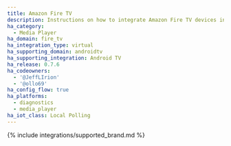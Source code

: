 ```yaml
---
title: Amazon Fire TV
description: Instructions on how to integrate Amazon Fire TV devices into Home Assistant.
ha_category:
  - Media Player
ha_domain: fire_tv
ha_integration_type: virtual
ha_supporting_domain: androidtv
ha_supporting_integration: Android TV
ha_release: 0.7.6
ha_codeowners:
  - '@JeffLIrion'
  - '@ollo69'
ha_config_flow: true
ha_platforms:
  - diagnostics
  - media_player
ha_iot_class: Local Polling
---
```


{% include integrations/supported_brand.md %}
